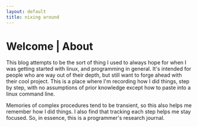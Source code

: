 ```yaml
---
layout: default
title: nixing around
---
```


# Welcome | About

This blog attempts to be the sort of thing I used to always hope for when I was getting started with linux, and programming in general.  It's intended for people who are way out of their depth, but still want to forge ahead with their cool project.  This is a place where I'm recording how I did things, step by step, with no assumptions of prior knowledge except how to paste into a linux command line.  


Memories of complex procedures tend to be transient, so this also helps me remember how I did things.  I also find that tracking each step helps me stay focused.  So, in essence, this is a programmer's research journal.

